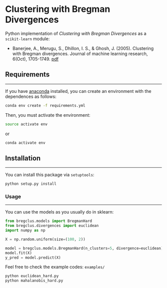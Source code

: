 # Clustering with Bregman Divergences

Python implementation of *Clustering with Bregman Divergences* as a `scikit-learn` module:

* Banerjee, A., Merugu, S., Dhillon, I. S., & Ghosh, J. (2005). Clustering with Bregman divergences. Journal of machine learning research, 6(Oct), 1705-1749. [pdf](https://www.jmlr.org/papers/volume6/banerjee05b/banerjee05b.pdf)

## Requirements

---

If you have [anaconda](https://www.anaconda.com/) installed, you can create an environment with the dependences as follows:

```sh
conda env create -f requirements.yml
```

Then, you must activate the environment:

```sh
source activate env
```

or

```sh
conda activate env
```

## Installation 

---

You can install this package via `setuptools`:

```sh
python setup.py install
```

### Usage

---

You can use the models as you usually do in sklearn:

```python
from bregclus.models import BregmanHard
from bregclus.divergences import euclidean
import numpy as np

X = np.random.uniform(size=(100, 2))

model = bregclus.models.BregmanHard(n_clusters=5, divergence=euclidean)
model.fit(X)
y_pred = model.predict(X)
```

Feel free to check the example codes: `examples/`

```sh
python euclidean_hard.py
python mahalanobis_hard.py
```
